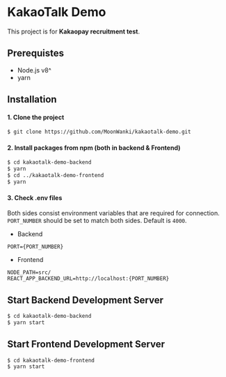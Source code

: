 # KakaoTalk Demo

This project is for **Kakaopay recruitment test**.

## Prerequistes

- Node.js v8^
- yarn

## Installation

#### 1. Clone the project

```bash
$ git clone https://github.com/MoonWanki/kakaotalk-demo.git
```

#### 2. Install packages from npm (both in backend & Frontend)

```bash
$ cd kakaotalk-demo-backend
$ yarn
$ cd ../kakaotalk-demo-frontend
$ yarn
```

#### 3. Check .env files

Both sides consist environment variables that are required for connection.  
`PORT_NUMBER` should be set to match both sides. Default is `4000`.

- Backend
```
PORT={PORT_NUMBER}
```
- Frontend
```
NODE_PATH=src/
REACT_APP_BACKEND_URL=http://localhost:{PORT_NUMBER}
```

## Start Backend Development Server

```bash
$ cd kakaotalk-demo-backend
$ yarn start
```

## Start Frontend Development Server


```bash
$ cd kakaotalk-demo-frontend
$ yarn start
```

